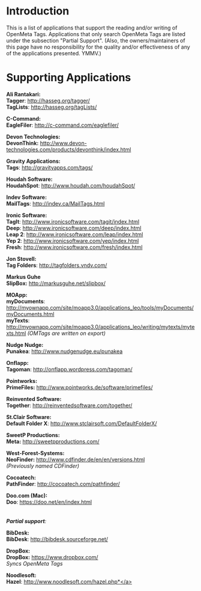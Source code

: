 # Introduction #

This is a list of applications that support the reading and/or writing of OpenMeta Tags. Applications that only search OpenMeta Tags are listed under the subsection "Partial Support". (Also, the owners/maintainers of this page have no responsibility for the quality and/or effectiveness of any of the applications presented. YMMV.)


# Supporting Applications #

**Ali Rantakari:**<br>
<b>Tagger</b>: <a href='http://hasseg.org/tagger/'>http://hasseg.org/tagger/</a><br>
<b>TagLists</b>: <a href='http://hasseg.org/tagLists/'>http://hasseg.org/tagLists/</a>

<b>C-Command:</b><br>
<b>EagleFiler</b>: <a href='http://c-command.com/eaglefiler/'>http://c-command.com/eaglefiler/</a>

<b>Devon Technologies:</b><br>
<b>DevonThink:</b> <a href='http://www.devon-technologies.com/products/devonthink/index.html'>http://www.devon-technologies.com/products/devonthink/index.html</a>

<b>Gravity Applications:</b><br>
<b>Tags</b>: <a href='http://gravityapps.com/tags/'>http://gravityapps.com/tags/</a>

<b>Houdah Software:</b><br>
<b>HoudahSpot</b>: <a href='http://www.houdah.com/houdahSpot/'>http://www.houdah.com/houdahSpot/</a>

<b>Indev Software:</b><br>
<b>MailTags</b>: <a href='http://indev.ca/MailTags.html'>http://indev.ca/MailTags.html</a>

<b>Ironic Software:</b><br>
<b>TagIt</b>: <a href='http://www.ironicsoftware.com/tagit/index.html'>http://www.ironicsoftware.com/tagit/index.html</a><br>
<b>Deep</b>: <a href='http://www.ironicsoftware.com/deep/index.html'>http://www.ironicsoftware.com/deep/index.html</a><br>
<b>Leap 2</b>: <a href='http://www.ironicsoftware.com/leap/index.html'>http://www.ironicsoftware.com/leap/index.html</a><br>
<b>Yep 2</b>: <a href='http://www.ironicsoftware.com/yep/index.html'>http://www.ironicsoftware.com/yep/index.html</a><br>
<b>Fresh</b>: <a href='http://www.ironicsoftware.com/fresh/index.html'>http://www.ironicsoftware.com/fresh/index.html</a><br>

<b>Jon Stovell:</b><br>
<b>Tag Folders</b>: <a href='http://tagfolders.vndv.com/'>http://tagfolders.vndv.com/</a>

<b>Markus Guhe</b><br>
<b>SlipBox:</b> <a href='http://markusguhe.net/slipbox/'>http://markusguhe.net/slipbox/</a>

<b>MOApp:</b><br>
<b>myDocuments</b>: <a href='http://myownapp.com/site/moapp3.0/applications_leo/tools/myDocuments/myDocuments.html'>http://myownapp.com/site/moapp3.0/applications_leo/tools/myDocuments/myDocuments.html</a><br>
<b>myTexts</b>: <a href='http://myownapp.com/site/moapp3.0/applications_leo/writing/mytexts/mytexts.html'>http://myownapp.com/site/moapp3.0/applications_leo/writing/mytexts/mytexts.html</a>
<i>(OMTags are written on export)</i>

<b>Nudge Nudge:</b><br>
<b>Punakea</b>: <a href='http://www.nudgenudge.eu/punakea'>http://www.nudgenudge.eu/punakea</a>

<b>Onflapp:</b><br>
<b>Tagoman</b>: <a href='http://onflapp.wordpress.com/tagoman/'>http://onflapp.wordpress.com/tagoman/</a>

<b>Pointworks:</b><br>
<b>PrimeFiles:</b> <a href='http://www.pointworks.de/software/primefiles/'>http://www.pointworks.de/software/primefiles/</a>

<b>Reinvented Software:</b><br>
<b>Together</b>: <a href='http://reinventedsoftware.com/together/'>http://reinventedsoftware.com/together/</a>

<b>St.Clair Software:</b><br>
<b>Default Folder X</b>: <a href='http://www.stclairsoft.com/DefaultFolderX/'>http://www.stclairsoft.com/DefaultFolderX/</a>

<b>SweetP Productions:</b><br>
<b>Meta:</b> <a href='http://sweetpproductions.com/'>http://sweetpproductions.com/</a>

<b>West-Forest-Systems:</b><br>
<b>NeoFinder:</b> <a href='http://www.cdfinder.de/en/en/versions.html'>http://www.cdfinder.de/en/en/versions.html</a><br>
<i>(Previously named CDFinder)</i>

<b>Cocoatech:</b><br>
<b>PathFinder</b>: <a href='http://cocoatech.com/pathfinder/'>http://cocoatech.com/pathfinder/</a>

<b>Doo.com (Mac):</b><br>
<b>Doo</b>: <a href='https://doo.net/en/index.html'>https://doo.net/en/index.html</a>
<br>
<br>
<br>
<i><b>Partial support</b>:</i>

<b>BibDesk:</b><br>
<b>BibDesk</b>: <a href='http://bibdesk.sourceforge.net/'>http://bibdesk.sourceforge.net/</a>

<b>DropBox:</b><br>
<b>DropBox:</b> <a href='https://www.dropbox.com/'>https://www.dropbox.com/</a><br>
<i>Syncs OpenMeta Tags</i>

<b>Noodlesoft:</b><br>
<b>Hazel</b>: <a href='http://www.noodlesoft.com/hazel.php*'>http://www.noodlesoft.com/hazel.php*</a>